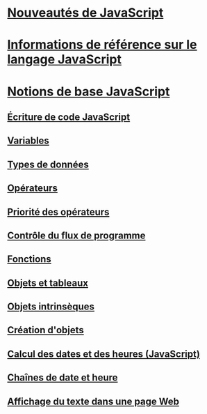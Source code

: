 # [Nouveautés de JavaScript](what-s-new-in-javascript.md)
# [Informations de référence sur le langage JavaScript](javascript-language-reference.md)
# [Notions de base JavaScript](javascript-fundamentals.md)
## [Écriture de code JavaScript](writing-javascript-code.md)
## [Variables](variables-javascript.md)
## [Types de données](data-types-javascript.md)
## [Opérateurs](operators-javascript.md)
## [Priorité des opérateurs](operator-subtractprecedence-javascript.md)
## [Contrôle du flux de programme](controlling-program-flow-javascript.md)
## [Fonctions](functions-javascript.md)
## [Objets et tableaux](objects-and-arrays-javascript.md)
## [Objets intrinsèques](intrinsic-objects-javascript.md)
## [Création d'objets](creating-objects-javascript.md)
## [Calcul des dates et des heures (JavaScript)](calculating-dates-and-times-javascript.md)
## [Chaînes de date et heure](date-and-time-strings-javascript.md)
## [Affichage du texte dans une page Web](displaying-text-in-a-webpage-javascript.md)
